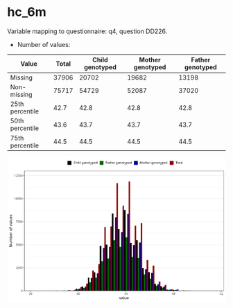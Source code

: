 # hc_6m
Variable mapping to questionnaire: q4, question DD226.
- Number of values:

| Value | Total | Child genotyped | Mother genotyped | Father genotyped |
| ----- | ----- | --------------- | ---------------- | ---------------- |
| Missing | 37906 | 20702 | 19682 | 13198 |
| Non-missing | 75717 | 54729 | 52087 | 37020 |
| 25th percentile | 42.7 | 42.8 | 42.8 | 42.8 |
| 50th percentile | 43.6 | 43.7 | 43.7 | 43.7 |
| 75th percentile | 44.5 | 44.5 | 44.5 | 44.5 |



![](hc_6m_n.png)



